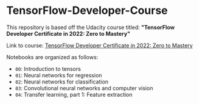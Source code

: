 # TensorFlow-Developer-Course

This repository is based off the Udacity course titled: **"TensorFlow Developer Certificate in 2022: Zero to Mastery"**

Link to course: [TensorFlow Developer Certificate in 2022: Zero to Mastery](https://www.udemy.com/share/104ssS3@p2f3v_X-jHBajcO0K_iG8E3WyJu164IQGb20Ma_LazwTBDwFwc4GyKpyZZVP4cHGEA==/)

Notebooks are organized as follows:
* `00`: Introduction to tensors
* `01`: Neural networks for regression
* `02`: Neural networks for classification
* `03`: Convolutional neural networks and computer vision
* `04`: Transfer learning, part 1: Feature extraction

